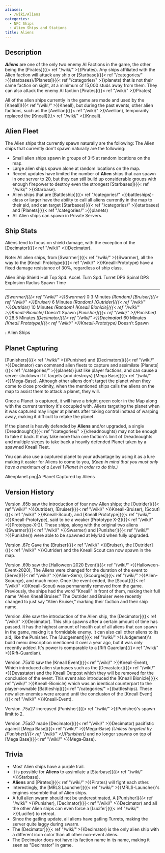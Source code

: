 ```yaml
---
aliases:
  - /wiki/Aliens
categories:
  - NPC Ships
  - Alien Ships and Stations
title: Aliens
---
```


## Description

**_Aliens_** are one of the only two enemy AI Factions in the game, the other being the [Pirates]({{< ref "/wiki/" >}}Pirates). Any ships affiliated with the Alien faction will attack any ship or [Starbase]({{< ref "/categories/" >}}starbases)/[Planets]({{< ref "/categories/" >}}planets) that is not their same faction on sight, at a minimum of 15,000 studs away from them. They can also attack the enemy AI faction [Pirates]({{< ref "/wiki/" >}}Pirates)

All of the alien ships currently in the game are made and used by the [Kneall]({{< ref "/wiki/" >}}Kneall), but during the past events, other alien factions, such as the [Avellian]({{< ref "/wiki/" >}}Avellian), temporarily replaced the [Kneall]({{< ref "/wiki/" >}}Kneall).

## Alien Fleet

The Alien ships that currently spawn naturally are the following: The Alien ships that currently don't spawn naturally are the following:

- Small alien ships spawn in groups of 3-5 at random locations on the map.
- Large alien ships spawn alone at random locations on the map.
- Recent updates have limited the number of **Alien** ships that can spawn in one server to 20, but they can still build up considerable groups with enough firepower to destroy even the strongest [Starbases]({{< ref "/wiki/" >}}Starbase).
- Alien ships that are [Battleship]({{< ref "/categories/" >}}battleships)-class or larger have the ability to call all aliens currently in the map to their aid, and can target [Starbases]({{< ref "/categories/" >}}starbases) and [Planets]({{< ref "/categories/" >}}planets)
- All Alien ships can spawn in Private Servers.

## Ship Stats

Aliens tend to focus on shield damage, with the exception of the [Decimator]({{< ref "/wiki/" >}}Decimator).

Note: All alien ships, from [Swarmer]({{< ref "/wiki/" >}}Swarmer), all the way to the [Kneall Prototype]({{< ref "/wiki/" >}}Kneall-Prototype) have a fixed damage resistance of 30%, regardless of ship class.

Alien Ship Shield Hull Top Spd. Accel. Turn Spd. Turret DPS Spinal DPS Explosion Radius Spawn Time

---

_[Swarmer]({{< ref "/wiki/" >}}Swarmer)_ 0 3 Minutes _(Random)_ _[Bruiser]({{< ref "/wiki/" >}}Bruiser)_ 6 Minutes _(Random)_ _[Outrider]({{< ref "/wiki/" >}}Outrider)_ 10 Minutes _(Random)_ _[Kneall Bionicle]({{< ref "/wiki/" >}}Kneall-Bionicle)_ Doesn't Spawn _[Punisher]({{< ref "/wiki/" >}}Punisher)_ 0 28.5 Minutes _[Decimator]({{< ref "/wiki/" >}}Decimator)_ 60 Minutes _[Kneall Prototype]({{< ref "/wiki/" >}}Kneall-Prototype)_ Doesn't Spawn

: Alien Ships

## Planet Capturing

[Punishers]({{< ref "/wiki/" >}}Punisher) and [Decimators]({{< ref "/wiki/" >}}Decimator) can command alien fleets to capture and assimilate [Planets]({{< ref "/categories/" >}}planets) just like player factions, and can cause a server shutdown if it targets (and destroys) [Mega Base]({{< ref "/wiki/" >}}Mega-Base). Although other aliens don't target the planet when they come to close proximity, when the mentioned ships calls the aliens on the map to assist them to attack a planet, they will.

Once a Planet is captured, it will have a bright green color in the Map along with the current territory it's occupied with. Aliens targeting the planet when it was captured may linger at planets after taking control instead of warping away, making it difficult to retake the planet.

If the planet is heavily defended by **Aliens** and/or upgraded, a single [Dreadnought]({{< ref "/categories/" >}}dreadnoughts) may not be enough to take it back. It may take more than one faction's limit of Dreadnoughts and multiple sieges to take back a heavily defended Planet taken by a spawned Kneall Fleet.

You can also use a captured planet to your advantage by using it as a lure making it easier for Aliens to come to you, _(Keep in mind that you must only have a maximum of a Level 1 Planet in order to do this.)_

Alienplanet.png|A Planet Captured by Aliens

## Version History

Version .65b saw the introduction of four new Alien ships; the [Outrider]({{< ref "/wiki/" >}}Outrider), [Bruiser]({{< ref "/wiki/" >}}Kneall-Bruiser), [Scout]({{< ref "/wiki/" >}}Kneall-Scout), and [Kneall Prototype]({{< ref "/wiki/" >}}Kneall-Prototype), said to be a weaker [Prototype X-2]({{< ref "/wiki/" >}}Prototype-X-2). These ships, along with the original two aliens ([Swarmer]({{< ref "/wiki/" >}}Swarmer) and [Punisher]({{< ref "/wiki/" >}}Punisher)) were able to be spawned at Myriad when fully upgraded.

Version .67c Gave the [Bruiser]({{< ref "/wiki/" >}}Bruiser), the [Outrider]({{< ref "/wiki/" >}}Outrider) and the Kneall Scout can now spawn in the map.

Version .69b saw the [Halloween 2020 Event]({{< ref "/wiki/" >}}Halloween-Event-2020), The Aliens were changed for the duration of the event to [Servs]({{< ref "/wiki/" >}}Alien-Serv), [Scourges]({{< ref "/wiki/" >}}Alien-Scourge), and much more. Once the event ended, the [Scout]({{< ref "/wiki/" >}}Kneall-Scout) was permanently removed from the game. Previously, the ships had the word "Kneall" in front of them, making their full name "Alien Kneall Bruiser." The Outrider and Bruiser were recently changed to just say "Alien Bruiser," marking their faction and their ship name.

Version .69e saw the introduction of the Alien ship, the [Decimator]({{< ref "/wiki/" >}}Decimator). This ship spawns after a certain amount of time has passed. It has the highest amount of health out of all aliens that can spawn in the game, making it a formidable enemy. It can also call other aliens to its aid, like the Punisher. The [Judgement]({{< ref "/wiki/" >}}Judgement)'s build menu description mentioned it over a year ago, but it was only recently added. It's power is comparable to a [Rift Guardian]({{< ref "/wiki/" >}}Rift-Guardian).

Version .75a10 saw the [Kneall Event]({{< ref "/wiki/" >}}Kneall-Event), Which introduced alien starbases such as the [Devastator]({{< ref "/wiki/" >}}Devastator) and the Kneall Outpost which they will be removed for the conclusion of the event. This event also introduced the [Kneall Bionicle]({{< ref "/wiki/" >}}Kneall-Bionicle) which was an identical counterpart to the player-ownable [Battleship]({{< ref "/categories/" >}}battleships). These new alien enemies were around until the conclusion of the [Kneall Event]({{< ref "/wiki/" >}}Kneall-Event).

Version .75a27 increased [Punisher]({{< ref "/wiki/" >}}Punisher)'s spawn limit to 2.

Version .75a37 made [Decimator]({{< ref "/wiki/" >}}Decimator) pacifistic against [Mega Base]({{< ref "/wiki/" >}}Mega-Base) _(Unless targeted by [Punisher]({{< ref "/wiki/" >}}Punisher))_ and no longer spawns on top of [Mega Base]({{< ref "/wiki/" >}}Mega-Base).

## Trivia

- Most Alien ships have a purple trail.
- It is possible for **Aliens** to assimilate a [Starbase]({{< ref "/wiki/" >}}Starbase).
- **Aliens** and [Pirates]({{< ref "/wiki/" >}}Pirates) will fight each other.
- Interestingly, the [MRLS Launcher]({{< ref "/wiki/" >}}MRLS-Launcher)'s engines resemble that of Alien ships.
- A full alien swarm should not be underestimated, A [Punisher]({{< ref "/wiki/" >}}Punisher), [Decimator]({{< ref "/wiki/" >}}Decimator) and all the other Alien ships can even force a [Lucifer]({{< ref "/wiki/" >}}Lucifer) to retreat.
- Since the gatling update, all aliens have gatling Turrets, making the server quite laggy during swarm.
- The [Decimator]({{< ref "/wiki/" >}}Decimator) is the only alien ship with a different icon color than all other non-event aliens.
- The Decimator does not have its faction name in its name, making it seen as "Decimator" in game.
